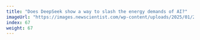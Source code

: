 ```yaml
---
title: "Does DeepSeek show a way to slash the energy demands of AI?"
imageUrl: "https://images.newscientist.com/wp-content/uploads/2025/01/29161204/SEI_237796754.jpg?width=788"
index: 67
weight: 67
---
```

